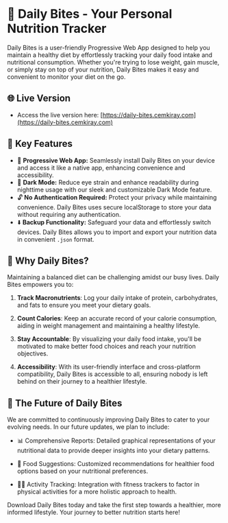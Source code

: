 # 🍕 Daily Bites - Your Personal Nutrition Tracker

Daily Bites is a user-friendly Progressive Web App designed to help you maintain a healthy diet by effortlessly tracking your daily food intake and nutritional consumption. Whether you're trying to lose weight, gain muscle, or simply stay on top of your nutrition, Daily Bites makes it easy and convenient to monitor your diet on the go.

## 🌐 Live Version

- Access the live version here: [https://daily-bites.cemkiray.com](https://daily-bites.cemkiray.com)

## 🚀 Key Features

- 📱 **Progressive Web App:** Seamlessly install Daily Bites on your device and access it like a native app, enhancing convenience and accessibility.
- 🌙 **Dark Mode:** Reduce eye strain and enhance readability during nighttime usage with our sleek and customizable Dark Mode feature.
- 🔓 **No Authentication Required:** Protect your privacy while maintaining convenience. Daily Bites uses secure localStorage to store your data without requiring any authentication.
- ⬇️ **Backup Functionality:** Safeguard your data and effortlessly switch devices. Daily Bites allows you to import and export your nutrition data in convenient `.json` format.

## 💪 Why Daily Bites?

Maintaining a balanced diet can be challenging amidst our busy lives. Daily Bites empowers you to:

1. **Track Macronutrients**: Log your daily intake of protein, carbohydrates, and fats to ensure you meet your dietary goals.

2. **Count Calories**: Keep an accurate record of your calorie consumption, aiding in weight management and maintaining a healthy lifestyle.

3. **Stay Accountable**: By visualizing your daily food intake, you'll be motivated to make better food choices and reach your nutrition objectives.

4. **Accessibility**: With its user-friendly interface and cross-platform compatibility, Daily Bites is accessible to all, ensuring nobody is left behind on their journey to a healthier lifestyle.

## 🌱 The Future of Daily Bites

We are committed to continuously improving Daily Bites to cater to your evolving needs. In our future updates, we plan to include:

- 📊 Comprehensive Reports: Detailed graphical representations of your nutritional data to provide deeper insights into your dietary patterns.

- 🍎 Food Suggestions: Customized recommendations for healthier food options based on your nutritional preferences.

- 🏃‍♂️ Activity Tracking: Integration with fitness trackers to factor in physical activities for a more holistic approach to health.

Download Daily Bites today and take the first step towards a healthier, more informed lifestyle. Your journey to better nutrition starts here!

